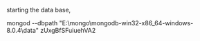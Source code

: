 starting the data base,

mongod --dbpath "E:\mongo\mongodb-win32-x86_64-windows-8.0.4\data"
zUxgBfSFuiuehVA2
